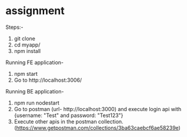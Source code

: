# assignment



Steps:-
1) git clone
2) cd myapp/
3) npm install


Running FE application-
1) npm start
2) Go to http://localhost:3006/

Running BE application-
1) npm run nodestart 
2) Go to postman (url- http://localhost:3000) and execute login api with  {username: "Test" and password: "Test123"}
3) Execute other apis in the postman collection. (https://www.getpostman.com/collections/3ba63caebcf6ae58239e)
